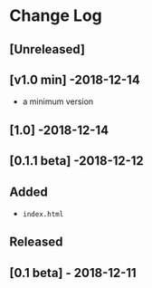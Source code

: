 # Change Log

## [Unreleased]

## [v1.0 min] -2018-12-14
- a minimum version

## [1.0] -2018-12-14

## [0.1.1 beta] -2018-12-12
## Added
- `index.html`

## Released
## [0.1 beta] - 2018-12-11
